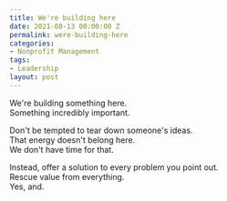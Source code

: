 ```yaml
---
title: We're building here
date: 2021-08-13 00:00:00 Z
permalink: were-building-here
categories:
- Nonprofit Management
tags:
- Leadership
layout: post
---
```


We're building something here.  
Something incredibly important.

Don't be tempted to tear down someone's ideas.  
That energy doesn't belong here.   
We don't have time for that. 

Instead, offer a solution to every problem you point out.  
Rescue value from everything.  
Yes, and.





